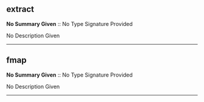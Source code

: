 
## extract

__No Summary Given__ :: No Type Signature Provided



No Description Given



---

## fmap

__No Summary Given__ :: No Type Signature Provided



No Description Given



---
